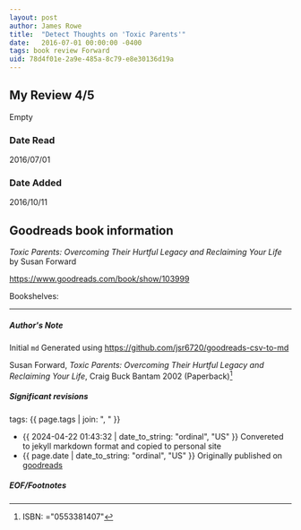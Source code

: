 ```yaml
---
layout: post
author: James Rowe
title:  "Detect Thoughts on 'Toxic Parents'"
date:   2016-07-01 00:00:00 -0400
tags: book review Forward 
uid: 78d4f01e-2a9e-485a-8c79-e8e30136d19a
---
```


<!-- highly dependent on how you personally use jekyll templates, and how you want this to show up -->
<!-- escape any jekyll keys with double brackets -->

## My Review 4/5

Empty

### Date Read
2016/07/01

### Date Added
2016/10/11

## Goodreads book information

*Toxic Parents: Overcoming Their Hurtful Legacy and Reclaiming Your Life* by Susan Forward

https://www.goodreads.com/book/show/103999

Bookshelves: 

---

##### Author's Note

Initial `md` Generated using https://github.com/jsr6720/goodreads-csv-to-md

Susan Forward, *Toxic Parents: Overcoming Their Hurtful Legacy and Reclaiming Your Life*, Craig Buck Bantam 2002 (Paperback)[^1]

##### Significant revisions

tags: {{ page.tags | join: ", " }} <!-- todo move this somewhere -->

- {{ 2024-04-22 01:43:32 | date_to_string: "ordinal", "US" }} Convereted to jekyll markdown format and copied to personal site
- {{ page.date | date_to_string: "ordinal", "US" }} Originally published on [goodreads](https://www.goodreads.com)

##### EOF/Footnotes

[^1]: ISBN: ="0553381407"